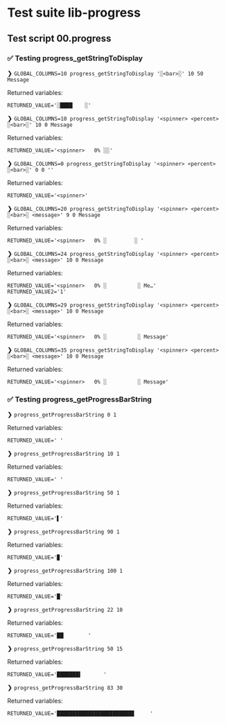 # Test suite lib-progress

## Test script 00.progress

### ✅ Testing progress_getStringToDisplay

❯ `GLOBAL_COLUMNS=10 progress_getStringToDisplay '░<bar>░' 10 50 Message`

Returned variables:

```text
RETURNED_VALUE='░████    ░'
```

❯ `GLOBAL_COLUMNS=10 progress_getStringToDisplay '<spinner> <percent> ░<bar>░' 10 0 Message`

Returned variables:

```text
RETURNED_VALUE='<spinner>   0% ░░'
```

❯ `GLOBAL_COLUMNS=0 progress_getStringToDisplay '<spinner> <percent> ░<bar>░' 0 0 ''`

Returned variables:

```text
RETURNED_VALUE='<spinner>'
```

❯ `GLOBAL_COLUMNS=20 progress_getStringToDisplay '<spinner> <percent> ░<bar>░ <message>' 9 0 Message`

Returned variables:

```text
RETURNED_VALUE='<spinner>   0% ░         ░ '
```

❯ `GLOBAL_COLUMNS=24 progress_getStringToDisplay '<spinner> <percent> ░<bar>░ <message>' 10 0 Message`

Returned variables:

```text
RETURNED_VALUE='<spinner>   0% ░          ░ Me…'
RETURNED_VALUE2='1'
```

❯ `GLOBAL_COLUMNS=29 progress_getStringToDisplay '<spinner> <percent> ░<bar>░ <message>' 10 0 Message`

Returned variables:

```text
RETURNED_VALUE='<spinner>   0% ░          ░ Message'
```

❯ `GLOBAL_COLUMNS=35 progress_getStringToDisplay '<spinner> <percent> ░<bar>░ <message>' 10 0 Message`

Returned variables:

```text
RETURNED_VALUE='<spinner>   0% ░          ░ Message'
```

### ✅ Testing progress_getProgressBarString

❯ `progress_getProgressBarString 0 1`

Returned variables:

```text
RETURNED_VALUE=' '
```

❯ `progress_getProgressBarString 10 1`

Returned variables:

```text
RETURNED_VALUE=' '
```

❯ `progress_getProgressBarString 50 1`

Returned variables:

```text
RETURNED_VALUE='▌'
```

❯ `progress_getProgressBarString 90 1`

Returned variables:

```text
RETURNED_VALUE='▉'
```

❯ `progress_getProgressBarString 100 1`

Returned variables:

```text
RETURNED_VALUE='█'
```

❯ `progress_getProgressBarString 22 10`

Returned variables:

```text
RETURNED_VALUE='██▏       '
```

❯ `progress_getProgressBarString 50 15`

Returned variables:

```text
RETURNED_VALUE='███████▌       '
```

❯ `progress_getProgressBarString 83 30`

Returned variables:

```text
RETURNED_VALUE='████████████████████████▉     '
```

